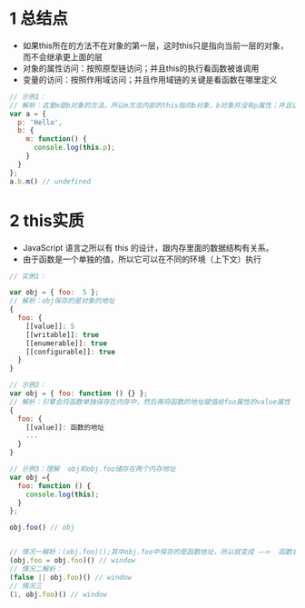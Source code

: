 # 1 总结点
+ 如果this所在的方法不在对象的第一层，这时this只是指向当前一层的对象，而不会继承更上面的层
+ 对象的属性访问：按照原型链访问；并且this的执行看函数被谁调用
+ 变量的访问：按照作用域访问；并且作用域链的关键是看函数在哪里定义
```js
// 示例1：
// 解析：这里m是b对象的方法，所以m方法内部的this指向b对象，b对象并没有p属性；并且访问对象没有的属性时默认为undefined
var a = {
  p: 'Hello',
  b: {
    m: function() {
      console.log(this.p);
    }
  }
};
a.b.m() // undefined
```

# 2 this实质
+ JavaScript 语言之所以有 this 的设计，跟内存里面的数据结构有关系。
+ 由于函数是一个单独的值，所以它可以在不同的环境（上下文）执行
```js
// 实例1：

var obj = { foo:  5 };
// 解析：obj保存的是对象的地址
{
  foo: {
    [[value]]: 5
    [[writable]]: true
    [[enumerable]]: true
    [[configurable]]: true
  }
}
```

```js
// 示例2：
var obj = { foo: function () {} };
// 解析：引擎会将函数单独保存在内存中，然后再将函数的地址赋值给foo属性的value属性
{
  foo: {
    [[value]]: 函数的地址
    ...
  }
}
```

```js
// 示例3：理解  obj和obj.foo储存在两个内存地址
var obj ={
  foo: function () {
    console.log(this);
  }
};

obj.foo() // obj


// 情况一解析：(obj.foo)();其中obj.foo中保存的是函数地址，所以就变成 ——>  函数名() 
(obj.foo = obj.foo)() // window
// 情况二解析：
(false || obj.foo)() // window
// 情况三
(1, obj.foo)() // window
```
